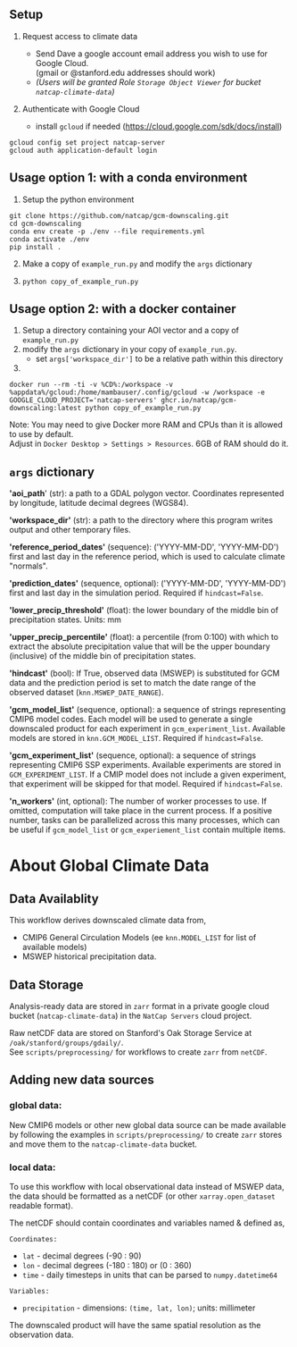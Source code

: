 ## Setup

1. Request access to climate data
    * Send Dave a google account email address you wish to use for Google Cloud.  
    (gmail or @stanford.edu addresses should work)
    * _(Users will be granted Role `Storage Object Viewer` for bucket `natcap-climate-data`)_

2. Authenticate with Google Cloud
    * install `gcloud` if needed (https://cloud.google.com/sdk/docs/install)
```
gcloud config set project natcap-server
gcloud auth application-default login
```

## Usage option 1: with a conda environment

1. Setup the python environment
```
git clone https://github.com/natcap/gcm-downscaling.git
cd gcm-downscaling
conda env create -p ./env --file requirements.yml
conda activate ./env
pip install .
```

2. Make a copy of `example_run.py` and modify the `args` dictionary

3. `python copy_of_example_run.py`

## Usage option 2: with a docker container

1. Setup a directory containing your AOI vector and a copy of `example_run.py`
2. modify the `args` dictionary in your copy of `example_run.py`. 
    * set `args['workspace_dir']` to be a relative path within this directory
3. 
```
docker run --rm -ti -v %CD%:/workspace -v %appdata%/gcloud:/home/mambauser/.config/gcloud -w /workspace -e GOOGLE_CLOUD_PROJECT='natcap-servers' ghcr.io/natcap/gcm-downscaling:latest python copy_of_example_run.py
```

Note: You may need to give Docker more RAM and CPUs than it is allowed to use by default.  
Adjust in `Docker Desktop > Settings > Resources`. 6GB of RAM should do it.

## `args` dictionary
**'aoi_path**' (str): a path to a GDAL polygon vector. Coordinates
    represented by longitude, latitude decimal degrees (WGS84).

**'workspace_dir'** (str): a path to the directory where this program
    writes output and other temporary files.

**'reference_period_dates'** (sequence): ('YYYY-MM-DD', 'YYYY-MM-DD')
    first and last day in the reference period, which is used to
    calculate climate "normals".

**'prediction_dates'** (sequence, optional): ('YYYY-MM-DD', 'YYYY-MM-DD')
    first and last day in the simulation period.
    Required if `hindcast=False`.

**'lower_precip_threshold'** (float): the lower boundary of the
    middle bin of precipitation states. Units: mm

**'upper_precip_percentile'** (float): a percentile (from 0:100) with
    which to extract the absolute precipitation value that will be the
    upper boundary (inclusive) of the middle bin of precipitation states.

**'hindcast'** (bool): If True, observed data (MSWEP) is substituted
    for GCM data and the prediction period is set to match the date
    range of the observed dataset (``knn.MSWEP_DATE_RANGE``).

**'gcm_model_list'** (sequence, optional): a sequence of strings
    representing CMIP6 model codes. Each model will be used to generate
    a single downscaled product for each experiment in `gcm_experiment_list`.
    Available models are stored in ``knn.GCM_MODEL_LIST``.
    Required if `hindcast=False`.

**'gcm_experiment_list'** (sequence, optional): a sequence of strings
    representing CMIP6 SSP experiments. Available experiments are
    stored in ``GCM_EXPERIMENT_LIST``. If a CMIP model does not include
    a given experiment, that experiment will be skipped for that model.
    Required if `hindcast=False`.

**'n_workers'** (int, optional): The number of worker processes to
    use. If omitted, computation will take place in the current process.
    If a positive number, tasks can be parallelized across this many
    processes, which can be useful if `gcm_model_list` or
    `gcm_experiement_list` contain multiple items.

# About Global Climate Data
## Data Availablity

This workflow derives downscaled climate data from,
* CMIP6 General Circulation Models (ee `knn.MODEL_LIST` for list of available models)
* MSWEP historical precipitation data.

## Data Storage
Analysis-ready data are stored in `zarr` format in a private google cloud bucket
(`natcap-climate-data`) in the `NatCap Servers` cloud project.  

Raw netCDF data are stored on Stanford's Oak Storage Service at
`/oak/stanford/groups/gdaily/`.  
See `scripts/preprocessing/` for workflows to create `zarr` from `netCDF`.

## Adding new data sources
### global data:
New CMIP6 models or other new global data source can be made available
by following the examples in `scripts/preprocessing/` to create `zarr` stores
and move them to the `natcap-climate-data` bucket. 

### local data:
To use this workflow with local observational data instead of MSWEP data,
the data should be formatted as a netCDF (or other `xarray.open_dataset` readable format).

The netCDF should contain coordinates and variables named & defined as,

`Coordinates:`
* `lat`  - decimal degrees (-90 : 90)
* `lon`  - decimal degrees (-180 : 180) or (0 : 360)
* `time` - daily timesteps in units that can be parsed to `numpy.datetime64`

`Variables:`
* `precipitation` - dimensions: `(time, lat, lon)`; units: millimeter

The downscaled product will have the same spatial resolution as the observation data.
